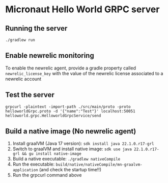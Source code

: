 # Micronaut Hello World GRPC server

## Running the server
`./gradlew run`

## Enable newrelic monitoring
To enable the newrelic agent, provide a gradle property called `newrelic_license_key` with the value of the newrelic license associated to a newrelic account

## Test the server
`grpcurl -plaintext -import-path ./src/main/proto -proto helloworldGrpc.proto -d '{"name":"Test"}' localhost:50051 helloworld.grpc.HelloworldGrpcService/send`

## Build a native image (No newrelic agent)
1. Install graalVM (Java 17 version):
`sdk install java 22.1.0.r17-grl`
2. Switch to graalVM and install native image:
`sdk use java 22.1.0.r17-grl && gu install native-image`
3. Build a native executable: 
`./gradlew nativeCompile`
4. Run the executable: 
`build/native/nativeCompile/mn-graalvm-application` (and check the startup time!!)
5. Run the grpcurl command above